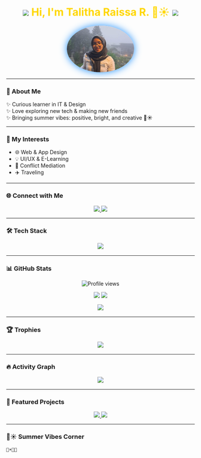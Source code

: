 <!-- 🌊☀️ Header dengan tema biru & kuning -->
<h1 align="center" style="color:#FFD700;">
  <img src="https://media.giphy.com/media/3o7abKhOpu0NwenH3O/giphy.gif" width="60"/>  
  Hi, I'm <span style="color:#FFD700;">Talitha Raissa R.</span> 🌊☀️  
  <img src="https://media.giphy.com/media/3o7abKhOpu0NwenH3O/giphy.gif" width="60"/>
</h1>

<p align="center">
  <img src="tale.jpg" alt="Talitha Raissa" width="180" style="border-radius:50%; box-shadow:0 0 20px #1E90FF;"/>
</p>

---

### 🌻 About Me
✨ Curious learner in IT & Design  
✨ Love exploring new tech & making new friends  
✨ Bringing summer vibes: positive, bright, and creative 🌊☀️  

---

### 🎨 My Interests
- 🌐 Web & App Design  
- 💡 UI/UX & E-Learning  
- 🧩 Conflict Mediation  
- ✈️ Traveling  

---

### 🌐 Connect with Me
<p align="center">
  <a href="https://instagram.com/tha.raiss">
    <img src="https://img.shields.io/badge/-@tha.raiss-1E90FF?style=for-the-badge&logo=Instagram&logoColor=FFD700"/>
  </a>
  <a href="https://github.com/tales1708">
    <img src="https://img.shields.io/badge/-tales1708-FFD700?style=for-the-badge&logo=github&logoColor=1E90FF"/>
  </a>
</p>

---

### 🛠️ Tech Stack
<p align="center">
  <img src="https://skillicons.dev/icons?i=html,css,js,react,figma,python,java,php,mysql,git" />
</p>

---

### 📊 GitHub Stats
<p align="center">
  <img src="https://komarev.com/ghpvc/?username=tales1708&label=Profile%20views&color=1E90FF&style=flat" alt="Profile views"/>
</p>
<p align="center">
  <img src="https://github-readme-stats.vercel.app/api?username=tales1708&show_icons=true&theme=tokyonight&bg_color=0,1E90FF,FFD700&title_color=FFD700&text_color=fff&icon_color=FFD700" height="165"/>
  <img src="https://github-readme-streak-stats.herokuapp.com/?user=tales1708&theme=tokyonight&background=0D1117&ring=FFD700&fire=FFD700&currStreakLabel=1E90FF" height="165"/>
</p>
<p align="center">
  <img src="https://github-readme-stats.vercel.app/api/top-langs/?username=tales1708&layout=compact&theme=tokyonight&bg_color=0,FFD700,1E90FF&title_color=fff&text_color=fff" height="160"/>
</p>

---

### 🏆 Trophies
<p align="center">
  <img src="https://github-profile-trophy.vercel.app/?username=tales1708&theme=tokyonight&margin-w=15&margin-h=15&no-frame=true&column=7" />
</p>

---

### 🔥 Activity Graph
<p align="center">
  <img src="https://github-readme-activity-graph.vercel.app/graph?username=tales1708&theme=tokyo-night&bg_color=0D1117&color=FFD700&line=1E90FF&point=FFD700"/>
</p>

---

### 🌟 Featured Projects
<p align="center">
  <a href="https://github.com/tales1708/your-best-project">
    <img src="https://github-readme-stats.vercel.app/api/pin/?username=tales1708&repo=your-best-project&theme=tokyonight&bg_color=1E90FF&title_color=FFD700&text_color=fff&icon_color=FFD700"/>
  </a>
  <a href="https://github.com/tales1708/another-cool-repo">
    <img src="https://github-readme-stats.vercel.app/api/pin/?username=tales1708&repo=another-cool-repo&theme=tokyonight&bg_color=FFD700&title_color=1E90FF&text_color=fff&icon_color=1E90FF"/>
  </a>
</p>

---

### 🌊☀️ Summer Vibes Corner
```ascii
💙☀️🌻🌴 







